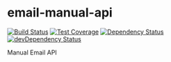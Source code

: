 # email-manual-api
[![Build Status](https://travis-ci.org/Financial-Times/email-manual-api.svg?branch=master)](https://travis-ci.org/Financial-Times/email-manual-api) [![Test Coverage](https://codeclimate.com/github/Financial-Times/email-manual-api/badges/coverage.svg)](https://codeclimate.com/github/Financial-Times/email-manual-api/coverage) [![Dependency Status](https://david-dm.org/Financial-Times/email-manual-api.svg)](https://david-dm.org/Financial-Times/email-manual-api) [![devDependency Status](https://david-dm.org/Financial-Times/email-manual-api/dev-status.svg)](https://david-dm.org/Financial-Times/email-manual-api#info=devDependencies)

Manual Email API
